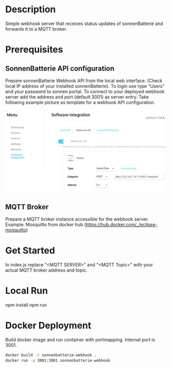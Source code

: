 # Description
Simple webhook server that receives status updates of sonnenBatterie and forwards it to a MQTT broker.

# Prerequisites

## SonnenBatterie API configuration
Prepare sonnenBatterie Webhook API from the local web interface. (Check local IP address of your installed sonnenBatterie). To login use type "Users" and your password to sonnen portal. To connect to your deployed webhook server add the address and port (default 3001) as server entry. Take following example picture as template for a webhook API configuration.

![Example Image](resources/Webhook-API-Config-Example.png)

## MQTT Broker
Prepare a MQTT broker instance accessible for the webhook server. Example: Mosquitto from docker hub (https://hub.docker.com/_/eclipse-mosquitto)

# Get Started
In index.js replace "\<MQTT SERVER\>" and "\<MQTT Topic\>" with your actual MQTT broker address and topic.

# Local Run

npm install
npm run

# Docker Deployment

Build docker image and run container with portmapping. Internal port is 3001.
```bash
docker build -t sonnenbatterie-webhook .
docker run -p 3001:3001 sonnenbatterie-webhook


